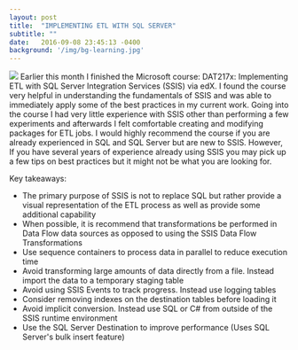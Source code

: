 ```yaml
---
layout: post
title:  "IMPLEMENTING ETL WITH SQL SERVER"
subtitle: ""
date:   2016-09-08 23:45:13 -0400
background: '/img/bg-learning.jpg'
---
```

<img class="img-fluid" src="https://s3.amazonaws.com/certificates-mddalesio/ImplementingETLwithSQLServer_edx_09082016-min.PNG" />
Earlier this month I finished the Microsoft course: DAT217x: Implementing ETL with SQL Server Integration Services (SSIS) via edX. I found the course very helpful in understanding the fundamentals of SSIS and was able to immediately apply some of the best practices in my current work.  Going into the course I had very little experience with SSIS other than performing a few experiments and afterwards I felt comfortable creating and modifying packages for ETL jobs. I would highly recommend the course if you are already experienced in SQL and SQL Server but are new to SSIS. However, If you have several years of experience already using SSIS you may pick up a few tips on best practices but it might not be what you are looking for.

Key takeaways:

- The primary purpose of SSIS is not to replace SQL but rather provide a visual representation of the ETL process as well as provide some additional capability
- When possible, it is recommend that transformations be performed in Data Flow data sources as opposed to using the SSIS Data Flow Transformations
- Use sequence containers to process data in parallel to reduce execution time
- Avoid transforming large amounts of data directly from a file. Instead import the data to a temporary staging table
- Avoid using SSIS Events to track progress. Instead use logging tables
- Consider removing indexes on the destination tables before loading it
- Avoid implicit conversion. Instead use SQL or C# from outside of the SSIS runtime environment
- Use the SQL Server Destination to improve performance (Uses SQL Server's bulk insert feature)
